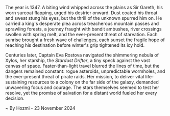 
The year is 1347.  A biting wind whipped across the plains as Sir Gareth, his worn surcoat flapping, urged his destrier onward.  Dust coated his throat and sweat stung his eyes, but the thrill of the unknown spurred him on.  He carried a king's desperate plea across treacherous mountain passes and sprawling forests, a journey fraught with bandit ambushes, river crossings swollen with spring melt, and the ever-present threat of starvation. Each sunrise brought a fresh wave of challenges, each sunset the fragile hope of reaching his destination before winter's grip tightened its icy hold.

Centuries later, Captain Eva Rostova navigated the shimmering nebula of Xylos, her starship, the *Stardust Drifter*, a tiny speck against the vast canvas of space.  Faster-than-light travel blurred the lines of time, but the dangers remained constant: rogue asteroids, unpredictable wormholes, and the ever-present threat of pirate raids.  Her mission, to deliver vital life-sustaining resources to a colony on the far side of the galaxy, demanded unwavering focus and courage.  The stars themselves seemed to test her resolve, yet the promise of salvation for a distant world fueled her every decision.

~ By Hozmi - 23 November 2024
